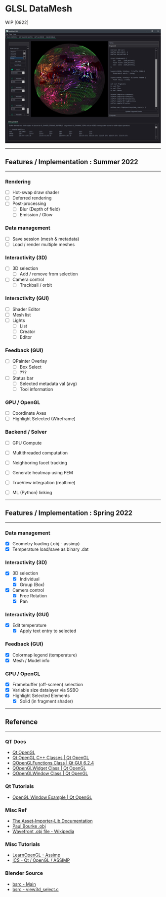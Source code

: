 # GLSL DataMesh

WIP [0922]

![GUI](docs/datamesh_port.jpg)

---
## Features / Implementation : Summer 2022
---

### Rendering
- [ ] Hot-swap draw shader
- [ ] Deferred rendering
- [ ] Post-processing
  - [ ] Blur (Depth of field)
  - [ ] Emission / Glow

### Data management

- [ ] Save session (mesh & metadata)
- [ ] Load / render multiple meshes

### Interactivity (3D)

- [ ] 3D selection
  - [ ] Add / remove from selection
- [ ] Camera control
  - [ ] Trackball / orbit

### Interactivity (GUI)

- [ ] Shader Editor
- [ ] Mesh list
- [ ] Lights
  - [ ] List
  - [ ] Creator
  - [ ] Editor

### Feedback (GUI)

- [ ] QPainter Overlay
  - [ ] Box Select
  - [ ] ???
- [ ] Status bar
  - [ ] Selected metadata val (avg)
  - [ ] Tool information

### GPU / OpenGL

- [ ] Coordinate Axes
- [ ] Highlight Selected (Wireframe)

### Backend / Solver
- [ ] GPU Compute
- [ ] Multithreaded computation
- [ ] Neighboring facet tracking
- [ ] Generate heatmap using FEM
- [ ] TrueView integration (realtime)
- [ ] ML (Python) linking


---
## Features / Implementation : Spring 2022
---
### Data management

- [x] Geometry loading (.obj - assimp)
- [x] Temperature load/save as binary .dat

### Interactivity (3D)

- [x] 3D selection
  - [x] Individual
  - [x] Group (Box)
- [x] Camera control
  - [x] Free Rotation
  - [x] Pan

### Interactivity (GUI)

- [x] Edit temperature
  - [x] Apply text entry to selected

### Feedback (GUI)

- [x] Colormap legend (temperature)
- [x] Mesh / Model info

### GPU / OpenGL

- [x] Framebuffer (off-screen) selection
- [x] Variable size datalayer via SSBO
- [x] Highlight Selected Elements
  - [x] Solid (in fragment shader)

---
## Reference
---

### QT Docs

- [Qt OpenGL](https://doc.qt.io/qt-6/qtopengl-index.html)
- [Qt OpenGL C++ Classes | Qt OpenGL](https://doc.qt.io/qt-6/qtopengl-module.html)
- [QOpenGLFunctions Class | Qt GUI 6.2.4](https://doc.qt.io/qt-6/qopenglfunctions.html)
- [QOpenGLWidget Class | Qt OpenGL](https://doc.qt.io/qt-6/qopenglwidget.html)
- [QOpenGLWindow Class | Qt OpenGL](https://doc.qt.io/qt-6/qopenglwindow.html)


### Qt Tutorials

- [OpenGL Window Example | Qt OpenGL](https://doc.qt.io/qt-6/qtopengl-openglwindow-example.html)


### Misc Ref

- [The Asset-Importer-Lib Documentation](https://assimp-docs.readthedocs.io/)
- [Paul Bourke .obj](http://paulbourke.net/dataformats/obj/)
- [Wavefront .obj file - Wikipedia](https://en.wikipedia.org/wiki/Wavefront_.obj_file)

### Misc Tutorials
- [LearnOpenGL - Assimp](https://learnopengl.com/Model-Loading/Assimp)
- [ICS - Qt / OpenGL / ASSIMP](https://www.ics.com/blog/qt-and-opengl-loading-3d-model-open-asset-import-library-assimp)


### Blender Source
- [bsrc - Main](https://github.com/blender/blender)
- [bsrc - view3d_select.c](https://github.com/blender/blender/blob/594f47ecd2d5367ca936cf6fc6ec8168c2b360d0/source/blender/editors/space_view3d/view3d_select.c)
